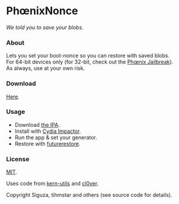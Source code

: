 # PhœnixNonce
_We told you to save your blobs._

### About
Lets you set your boot-nonce so you can restore with saved blobs.  
For 64-bit devices only (for 32-bit, check out the [Phœnix Jailbreak](https://phoenixpwn.com)).  
As always, use at your own risk.

### Download
[Here](https://github.com/Siguza/PhoenixNonce/releases).

### Usage
- Download [the IPA](https://github.com/Siguza/PhoenixNonce/releases).
- Install with [Cydia Impactor](http://www.cydiaimpactor.com/).
- Run the app & set your generator.
- Restore with [futurerestore](https://github.com/tihmstar/futurerestore).

### License

[MIT](https://github.com/Siguza/PhoenixNonce/blob/master/LICENSE).

Uses code from [kern-utils](https://github.com/Siguza/ios-kern-utils) and [cl0ver](https://github.com/Siguza/cl0ver).

Copyright Siguza, tihmstar and others (see source code for details).

